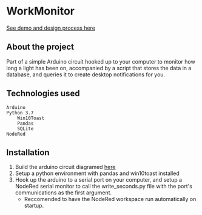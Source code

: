 # WorkMonitor

[See demo and design process here](https://www.maxyarmak.tech/projects/work-monitor)

## About the project

Part of a simple Arduino circuit hooked up to your computer to monitor how long a light has been on, accompanied by a script that stores the data in a database, and queries it to create desktop notifications for you.

## Technologies used

    Arduino
    Python 3.7
        Win10Toast
        Pandas
        SQLite
    NodeRed

## Installation
1. Build the arduino circuit diagramed [here](https://www.maxyarmak.tech/projects/work-monitor)
2. Setup a python environment with pandas and win10toast installed
3. Hook up the arduino to a serial port on your computer, and setup a NodeRed serial monitor to call the write_seconds.py file with the port's communications as the first argument. 
   - Reccomended to have the NodeRed workspace run automatically on startup.

